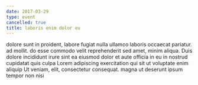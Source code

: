```yaml
---
date: 2017-03-29
type: event
cancelled: true
title: laboris enim dolor eu
---
```

dolore sunt in proident, labore fugiat nulla ullamco laboris occaecat pariatur. ad mollit. do esse commodo velit reprehenderit sed amet, minim aliqua. Duis dolore incididunt irure sint ea eiusmod dolor et aute officia in eu in nostrud cupidatat quis culpa Lorem adipiscing exercitation qui sit ut voluptate enim aliquip Ut veniam, elit, consectetur consequat. magna ut deserunt ipsum tempor non nisi